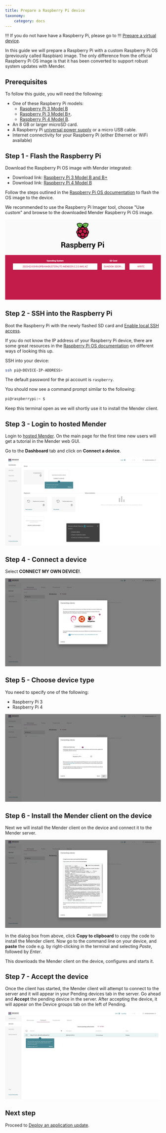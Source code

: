 ```yaml
---
title: Prepare a Raspberry Pi device
taxonomy:
    category: docs
---
```


!!! If you do not have have a Raspberry Pi, please go to
!!! [Prepare a virtual device](../02.Prepare-a-virtual-device/docs.md).

In this guide we will prepare a Raspberry Pi with a custom Raspberry Pi OS
(previously called Raspbian) image. The only difference from the official
Raspberry Pi OS image is that it has been converted to support robust system
updates with Mender.

## Prerequisites

To follow this guide, you will need the following:

* One of these Raspberry Pi models:
  * [Raspberry Pi 3 Model B](https://www.raspberrypi.org/products/raspberry-pi-3-model-b/?target=_blank)
  * [Raspberry Pi 3 Model B+](https://www.raspberrypi.org/products/raspberry-pi-3-model-b-plus/?target=_blank).
  * [Raspberry Pi 4 Model B](https://www.raspberrypi.org/products/raspberry-pi-4-model-b/?target=_blank).
* An 8 GB or larger microSD card.
* A Raspberry Pi [universal power supply](https://www.raspberrypi.org/products/raspberry-pi-universal-power-supply?target=_blank) or a micro USB cable.
* Internet connectivity for your Raspberry Pi (either Ethernet or WiFi available)

## Step 1 - Flash the Raspberry Pi

Download the Raspberry Pi OS image with Mender integrated:
  * Download link: [Raspberry Pi 3 Model B and B+][raspios-buster-lite-raspberrypi3-mender.img.xz]
  * Download link: [Raspberry Pi 4 Model B][raspios-buster-lite-raspberrypi4-mender.img.xz]

<!--AUTOVERSION: "mender-%.img.xz"/mender-convert-client -->
[raspios-buster-lite-raspberrypi3-mender.img.xz]: https://d4o6e0uccgv40.cloudfront.net/2020-05-27-raspios-buster-lite-armhf/arm/2020-05-27-raspios-buster-lite-armhf-raspberrypi3-mender-master.img.xz
[raspios-buster-lite-raspberrypi4-mender.img.xz]: https://d4o6e0uccgv40.cloudfront.net/2020-05-27-raspios-buster-lite-armhf/arm/2020-05-27-raspios-buster-lite-armhf-raspberrypi4-mender-master.img.xz

Follow the steps outlined in the [Raspberry Pi OS documentation](https://www.raspberrypi.org/documentation/installation/installing-images?target=_blank)
to flash the OS image to the device.

We recommended to use the Raspberry Pi Imager tool, choose "Use custom" and
browse to the downloaded Mender Raspberry Pi OS image.

![connecting a device](image1.png)

## Step 2 - SSH into the Raspberry Pi

Boot the Raspberry Pi with the newly flashed SD card and
[Enable local SSH access](https://www.raspberrypi.org/documentation/remote-access/ssh/README.md?target=_blank).

If you do not know the IP address of your Raspberry Pi device, there are some
great resources in the
[Raspberry Pi OS documentation](https://www.raspberrypi.org/documentation/remote-access/ip-address.md)
on different ways of looking this up.

SSH into your device:

```bash
ssh pi@<DEVICE-IP-ADDRESS>
```

The default password for the pi account is `raspberry`.

You should now see a command prompt similar to the following:

```bash
pi@raspberrypi:~ $
```

Keep this terminal open as we will shortly use it to install the Mender client.

## Step 3 - Login to hosted Mender

Login to [hosted Mender](https://hosted.mender.io?target=_blank). On the main
page for the first time new users will get a tutorial in the Mender web GUI.

Go to the **Dashboard** tab and click on **Connect a device**.

![connecting a device](Image_0.png)

## Step 4 - Connect a device

Select **CONNECT MY OWN DEVICE!**.

![connecting a device](Image_1.png)

## Step 5 - Choose device type

You need to specify one of the following:

- Raspberry Pi 3
- Raspberry Pi 4

![connecting a device](Image_2.png)

## Step 6 - Install the Mender client on the device

Next we will install the Mender client on the device and connect it to the Mender
server.

![accepting the device](Image_3.png)

In the dialog box from above, click **Copy to clipboard** to copy the code to
install the Mender client. Now go to the command line on your device, and
**paste** the code e.g. by right-clicking in the terminal and selecting *Paste*,
followed by *Enter*.

This downloads the Mender client on the device, configures and starts it.

## Step 7 - Accept the device

Once the client has started, the Mender client will attempt to connect to the
server and it will appear in your Pending devices tab in the server. Go ahead
and **Accept** the pending device in the server. After accepting the device, it
will appear on the Device groups tab on the left of Pending.

![connecting a device](Image_4.png)

## Next step

Proceed to [Deploy an application update](../../02.Deploy-an-application-update/docs.md).

